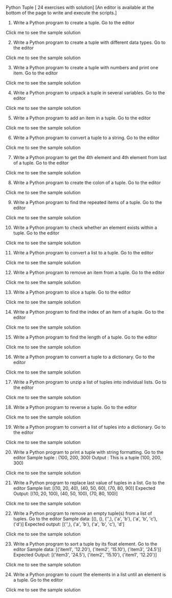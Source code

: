 Python Tuple [ 24 exercises with solution]
[An editor is available at the bottom of the page to write and execute the scripts.]

1. Write a Python program to create a tuple. Go to the editor

Click me to see the sample solution

2. Write a Python program to create a tuple with different data types. Go to the editor

Click me to see the sample solution

3. Write a Python program to create a tuple with numbers and print one item. Go to the editor

Click me to see the sample solution

4. Write a Python program to unpack a tuple in several variables. Go to the editor

Click me to see the sample solution

5. Write a Python program to add an item in a tuple. Go to the editor

Click me to see the sample solution

6. Write a Python program to convert a tuple to a string. Go to the editor

Click me to see the sample solution

7. Write a Python program to get the 4th element and 4th element from last of a tuple. Go to the editor

Click me to see the sample solution

8. Write a Python program to create the colon of a tuple. Go to the editor

Click me to see the sample solution

9. Write a Python program to find the repeated items of a tuple. Go to the editor

Click me to see the sample solution

10. Write a Python program to check whether an element exists within a tuple. Go to the editor

Click me to see the sample solution

11. Write a Python program to convert a list to a tuple. Go to the editor

Click me to see the sample solution

12. Write a Python program to remove an item from a tuple. Go to the editor

Click me to see the sample solution

13. Write a Python program to slice a tuple. Go to the editor

Click me to see the sample solution

14. Write a Python program to find the index of an item of a tuple. Go to the editor

Click me to see the sample solution

15. Write a Python program to find the length of a tuple. Go to the editor

Click me to see the sample solution

16. Write a Python program to convert a tuple to a dictionary. Go to the editor

Click me to see the sample solution

17. Write a Python program to unzip a list of tuples into individual lists. Go to the editor

Click me to see the sample solution

18. Write a Python program to reverse a tuple. Go to the editor

Click me to see the sample solution

19. Write a Python program to convert a list of tuples into a dictionary. Go to the editor

Click me to see the sample solution

20. Write a Python program to print a tuple with string formatting. Go to the editor
Sample tuple : (100, 200, 300)
Output : This is a tuple (100, 200, 300)

Click me to see the sample solution

21. Write a Python program to replace last value of tuples in a list. Go to the editor
Sample list: [(10, 20, 40), (40, 50, 60), (70, 80, 90)]
Expected Output: [(10, 20, 100), (40, 50, 100), (70, 80, 100)]

Click me to see the sample solution

22. Write a Python program to remove an empty tuple(s) from a list of tuples. Go to the editor
Sample data: [(), (), ('',), ('a', 'b'), ('a', 'b', 'c'), ('d')]
Expected output: [('',), ('a', 'b'), ('a', 'b', 'c'), 'd']

Click me to see the sample solution

23. Write a Python program to sort a tuple by its float element. Go to the editor
Sample data: [('item1', '12.20'), ('item2', '15.10'), ('item3', '24.5')]
Expected Output: [('item3', '24.5'), ('item2', '15.10'), ('item1', '12.20')]

Click me to see the sample solution

24. Write a Python program to count the elements in a list until an element is a tuple. Go to the editor

Click me to see the sample solution
